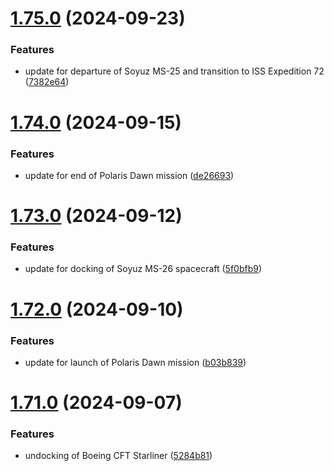 # [1.75.0](https://github.com/corquaid/international-space-station-APIs/compare/v1.74.0...v1.75.0) (2024-09-23)


### Features

* update for departure of Soyuz MS-25 and transition to ISS Expedition 72 ([7382e64](https://github.com/corquaid/international-space-station-APIs/commit/7382e644a5f146c66d4ad063307a0c113482f35d))



# [1.74.0](https://github.com/corquaid/international-space-station-APIs/compare/v1.73.0...v1.74.0) (2024-09-15)


### Features

* update for end of Polaris Dawn mission ([de26693](https://github.com/corquaid/international-space-station-APIs/commit/de266938dcba528c72e2441a39e16573b545c8f4))



# [1.73.0](https://github.com/corquaid/international-space-station-APIs/compare/v1.72.0...v1.73.0) (2024-09-12)


### Features

* update for docking of Soyuz MS-26 spacecraft ([5f0bfb9](https://github.com/corquaid/international-space-station-APIs/commit/5f0bfb9d23207b8c6df2da610b8a60fca2486db3))



# [1.72.0](https://github.com/corquaid/international-space-station-APIs/compare/v1.71.0...v1.72.0) (2024-09-10)


### Features

* update for launch of Polaris Dawn mission ([b03b839](https://github.com/corquaid/international-space-station-APIs/commit/b03b839bd6dce8cee5997834754d43eafd91daa7))



# [1.71.0](https://github.com/corquaid/international-space-station-APIs/compare/v1.70.0...v1.71.0) (2024-09-07)


### Features

* undocking of Boeing CFT Starliner ([5284b81](https://github.com/corquaid/international-space-station-APIs/commit/5284b81fccb9f5447d04c116ff11ecfd58a0feea))



